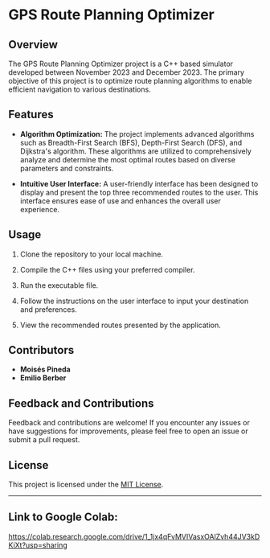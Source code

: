 # GPS Route Planning Optimizer

## Overview

The GPS Route Planning Optimizer project is a C++ based simulator developed between November 2023 and December 2023. The primary objective of this project is to optimize route planning algorithms to enable efficient navigation to various destinations. 

## Features

- **Algorithm Optimization:** The project implements advanced algorithms such as Breadth-First Search (BFS), Depth-First Search (DFS), and Dijkstra's algorithm. These algorithms are utilized to comprehensively analyze and determine the most optimal routes based on diverse parameters and constraints.
  
- **Intuitive User Interface:** A user-friendly interface has been designed to display and present the top three recommended routes to the user. This interface ensures ease of use and enhances the overall user experience.

## Usage

1. Clone the repository to your local machine.
   
2. Compile the C++ files using your preferred compiler.
   
3. Run the executable file.
   
4. Follow the instructions on the user interface to input your destination and preferences.
   
5. View the recommended routes presented by the application.

## Contributors

- **Moisés Pineda**
- **Emilio Berber**
   
## Feedback and Contributions

Feedback and contributions are welcome! If you encounter any issues or have suggestions for improvements, please feel free to open an issue or submit a pull request.

## License

This project is licensed under the [MIT License](LICENSE).

---

## Link to Google Colab:
https://colab.research.google.com/drive/1_1jx4qFvMVIVasxOAlZvh44JV3kDKiXt?usp=sharing
